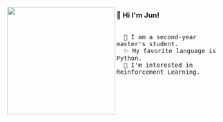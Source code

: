 <a href="https://tenor.com/view/kirby-kirby-line-sticker-%E6%98%9F%E3%81%AE%E3%82%AB%E3%83%BC%E3%83%93%E3%82%A3-%E3%82%AB%E3%83%BC%E3%83%93%E3%82%A3-kirby-sleepy-gif-17151189"><img align="left" width="250" src="https://media.tenor.com/WHo_-O8RvK8AAAAi/kirby-kirby-line-sticker.gif"></a> 

  <h3>👋 Hi I'm Jun!</h3> <br> <samp>
  &emsp; 🌱 I am a second-year master's student. <br>
  &emsp; ✨ My favorite language is Python. <br>
  &emsp; 👀 I'm interested in Reinforcement Learning.
